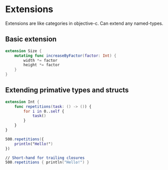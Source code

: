 # Extensions
Extensions are like categories in objective-c. Can extend any named-types.

## Basic extension
```swift
extension Size {
    mutating func increaseByFactor(factor: Int) {
        width *= factor
        height *= factor
    }
}
```

## Extending primative types and structs
```swift
extension Int {
    func repetitions(task: () -> ()) {
        for i in 0..self {
            task()
        }
    }
}

500.repetitions({
    println("Hello!")
})

// Short-hand for trailing closures
500.repetitions { println("Hello!") }
```